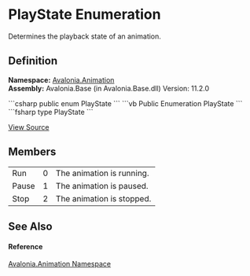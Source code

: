 # PlayState Enumeration


Determines the playback state of an animation.



## Definition
**Namespace:** <a href="N_Avalonia_Animation">Avalonia.Animation</a>  
**Assembly:** Avalonia.Base (in Avalonia.Base.dll) Version: 11.2.0

<Tabs groupId="api-code-preview">
<TabItem value="csharp" label="C#">
```csharp
public enum PlayState
```
</TabItem>
<TabItem value="vb" label="VB">
```vb
Public Enumeration PlayState
```
</TabItem>
<TabItem value="fsharp" label="F#">
```fsharp
type PlayState
```
</TabItem>
</Tabs>



<a href="https://github.com/AvaloniaUI/Avalonia/tree/master/src/Avalonia.Base/Animation/PlayState.cs" title="View the source code">View Source</a>



## Members
<table>
<tr>
<td>Run</td>
<td>0</td>
<td>The animation is running.</td>
</tr>
<tr>
<td>Pause</td>
<td>1</td>
<td>The animation is paused.</td>
</tr>
<tr>
<td>Stop</td>
<td>2</td>
<td>The animation is stopped.</td>
</tr>
</table>

## See Also


#### Reference
<a href="N_Avalonia_Animation">Avalonia.Animation Namespace</a>  
